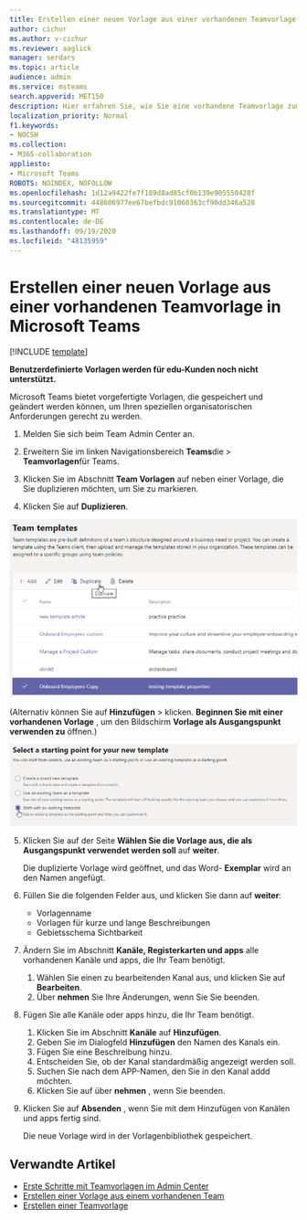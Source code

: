 ```yaml
---
title: Erstellen einer neuen Vorlage aus einer vorhandenen Teamvorlage in Microsoft Teams
author: cichur
ms.author: v-cichur
ms.reviewer: aaglick
manager: serdars
ms.topic: article
audience: admin
ms.service: msteams
search.appverid: MET150
description: Hier erfahren Sie, wie Sie eine vorhandene Teamvorlage zum Erstellen einer neuen Teamvorlage in Microsoft Teams verwenden.
localization_priority: Normal
f1.keywords:
- NOCSH
ms.collection:
- M365-collaboration
appliesto:
- Microsoft Teams
ROBOTS: NOINDEX, NOFOLLOW
ms.openlocfilehash: 1d12a9422fe7f189d8ad85cf0b139e905550428f
ms.sourcegitcommit: 448606977ee67befbdc91060363cf90dd346a528
ms.translationtype: MT
ms.contentlocale: de-DE
ms.lasthandoff: 09/19/2020
ms.locfileid: "48135959"
---
```

# <a name="create-a-new-template-from-an-existing-team-template-in-microsoft-teams"></a>Erstellen einer neuen Vorlage aus einer vorhandenen Teamvorlage in Microsoft Teams

[!INCLUDE [template](includes/preview-feature.md)]

**Benutzerdefinierte Vorlagen werden für edu-Kunden noch nicht unterstützt.**

Microsoft Teams bietet vorgefertigte Vorlagen, die gespeichert und geändert werden können, um Ihren speziellen organisatorischen Anforderungen gerecht zu werden.

1. Melden Sie sich beim Team Admin Center an.

2. Erweitern Sie im linken Navigationsbereich **Teams**die  >  **Teamvorlagen**für Teams.

3. Klicken Sie im Abschnitt **Team Vorlagen** auf neben einer Vorlage, die Sie duplizieren möchten, um Sie zu markieren.

4. Klicken Sie auf **Duplizieren**.

![Abbildung des Dialogfelds "Team Vorlagen" mit hervorgehobener Option "hinzufügen"](media/template-duplicate.png)

(Alternativ können Sie auf **Hinzufügen**  >  klicken. **Beginnen Sie mit einer vorhandenen Vorlage** , um den Bildschirm **Vorlage als Ausgangspunkt verwenden zu** öffnen.)

![Abbildung des Bildschirms "Startpunkt für Team Vorlagen" mit hervorgehobener Option "mit einer vorhandenen Vorlage beginnen".](media/template-start-existing-template.png)

5. Klicken Sie auf der Seite **Wählen Sie die Vorlage aus, die als Ausgangspunkt verwendet werden soll** auf **weiter**.

    Die duplizierte Vorlage wird geöffnet, und das Word- **Exemplar** wird an den Namen angefügt.

6. Füllen Sie die folgenden Felder aus, und klicken Sie dann auf **weiter**:
    - Vorlagenname
    - Vorlagen für kurze und lange Beschreibungen
    - Gebietsschema Sichtbarkeit  

7. Ändern Sie im Abschnitt **Kanäle, Registerkarten und apps** alle vorhandenen Kanäle und apps, die Ihr Team benötigt.

    1. Wählen Sie einen zu bearbeitenden Kanal aus, und klicken Sie auf **Bearbeiten**.
    2. Über **nehmen** Sie Ihre Änderungen, wenn Sie Sie beenden.

8. Fügen Sie alle Kanäle oder apps hinzu, die Ihr Team benötigt.

    1. Klicken Sie im Abschnitt **Kanäle** auf **Hinzufügen**.
    2. Geben Sie im Dialogfeld **Hinzufügen** den Namen des Kanals ein.
    3. Fügen Sie eine Beschreibung hinzu.
    4. Entscheiden Sie, ob der Kanal standardmäßig angezeigt werden soll.
    5. Suchen Sie nach dem APP-Namen, den Sie in den Kanal addd möchten.
    6. Klicken Sie auf über **nehmen** , wenn Sie beenden.

7. Klicken Sie auf **Absenden** , wenn Sie mit dem Hinzufügen von Kanälen und apps fertig sind.

    Die neue Vorlage wird in der Vorlagenbibliothek gespeichert.

## <a name="related-articles"></a>Verwandte Artikel

- [Erste Schritte mit Teamvorlagen im Admin Center](get-started-with-teams-templates-in-the-admin-console.md)
- [Erstellen einer Vorlage aus einem vorhandenen Team](create-template-from-existing-team.md)
- [Erstellen einer Teamvorlage](create-a-team-template.md)